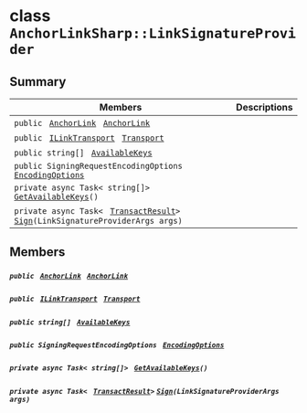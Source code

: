 # class `AnchorLinkSharp::LinkSignatureProvider` 

## Summary

 Members                                | Descriptions                                
----------------------------------------|---------------------------------------------
`public ` [`AnchorLink`](AnchorLinkSharp--AnchorLink.md)` ` [`AnchorLink`](#class_anchor_link_sharp_1_1_link_signature_provider_1a3470fbb3306df426d3cd230f1d197e2a) | 
`public ` [`ILinkTransport`](AnchorLinkSharp.md)` ` [`Transport`](#class_anchor_link_sharp_1_1_link_signature_provider_1a30991ccc65e19ed1c427e915b451637b) | 
`public string[] ` [`AvailableKeys`](#class_anchor_link_sharp_1_1_link_signature_provider_1adcc628e5817b61a5afe7ddc40e51f88a) | 
`public SigningRequestEncodingOptions ` [`EncodingOptions`](#class_anchor_link_sharp_1_1_link_signature_provider_1a8a0cb05d5c9969523edd33a21dc4842a) | 
`private async Task< string[]> ` [`GetAvailableKeys`](#class_anchor_link_sharp_1_1_link_signature_provider_1a97910ffbb52572fd1e842b76b6f8d7c3)`()` | 
`private async Task< ` [`TransactResult`](AnchorLinkSharp--TransactResult.md)` > ` [`Sign`](#class_anchor_link_sharp_1_1_link_signature_provider_1a30a774ea2e82a582fdda3833a5df82e0)`(LinkSignatureProviderArgs args)` | 

## Members

##### `public ` [`AnchorLink`](AnchorLinkSharp--AnchorLink.md)` ` [`AnchorLink`](#class_anchor_link_sharp_1_1_link_signature_provider_1a3470fbb3306df426d3cd230f1d197e2a) 

##### `public ` [`ILinkTransport`](AnchorLinkSharp.md)` ` [`Transport`](#class_anchor_link_sharp_1_1_link_signature_provider_1a30991ccc65e19ed1c427e915b451637b) 

##### `public string[] ` [`AvailableKeys`](#class_anchor_link_sharp_1_1_link_signature_provider_1adcc628e5817b61a5afe7ddc40e51f88a) 

##### `public SigningRequestEncodingOptions ` [`EncodingOptions`](#class_anchor_link_sharp_1_1_link_signature_provider_1a8a0cb05d5c9969523edd33a21dc4842a) 

##### `private async Task< string[]> ` [`GetAvailableKeys`](#class_anchor_link_sharp_1_1_link_signature_provider_1a97910ffbb52572fd1e842b76b6f8d7c3)`()` 

##### `private async Task< ` [`TransactResult`](AnchorLinkSharp--TransactResult.md)` > ` [`Sign`](#class_anchor_link_sharp_1_1_link_signature_provider_1a30a774ea2e82a582fdda3833a5df82e0)`(LinkSignatureProviderArgs args)` 


